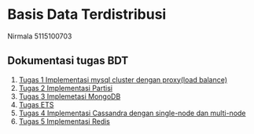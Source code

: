 # Basis Data Terdistribusi

Nirmala 
5115100703

## Dokumentasi tugas BDT
1. [Tugas 1 Implementasi mysql cluster dengan proxy(load balance)](https://github.com/Nirmala01/BDT/tree/master/tugas%20implementasi) 
2. [Tugas 2 Implementasi Partisi](https://github.com/Nirmala01/BDT/blob/master/Tugas%202%20Partisi/read.md)
3. [Tugas 3 Implemetasi MongoDB](https://github.com/Nirmala01/Basis-Data-Terdistribusi-BDT-/blob/master/Tugas3_Implementasi_MongoDB/read.md) 
4. [Tugas ETS ](https://github.com/Nirmala01/Basis-Data-Terdistribusi-BDT-/blob/master/Tugas%20ETS/read.md)
5. [Tugas 4 Implementasi Cassandra dengan single-node dan multi-node](https://github.com/Nirmala01/Basis-Data-Terdistribusi-BDT-/blob/master/tugas%204%20Cassandra%20single-node%20and%20multi-node/read.md)
6. [Tugas 5 Implementasi Redis](https://github.com/Nirmala01/Basis-Data-Terdistribusi-BDT-/blob/master/Tugas%205%20Implementasi%20Redis/read.md)
